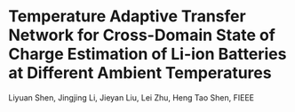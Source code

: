# Temperature Adaptive Transfer Network for Cross-Domain State of Charge Estimation of Li-ion Batteries at Different Ambient Temperatures
Liyuan Shen, Jingjing Li, Jieyan Liu, Lei Zhu, Heng Tao Shen, FIEEE
